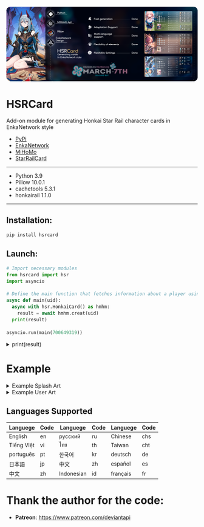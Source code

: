 <p align="center">
 <img src="https://raw.githubusercontent.com/DEViantUA/HSRCard/main/Documentation/Banner.png" alt="Banner"/>
</p>

# HSRCard
Add-on module for generating Honkai Star Rail character cards in EnkaNetwork style

* [PyPi](https://pypi.org/project/hsrcard/)
* [EnkaNetwork](https://enka.network/)
* [MiHoMo](https://discord.gg/SXwqeEqeEY)
* [StarRailCard](https://github.com/DEViantUA/StarRailCard)

---
* Python 3.9 
* Pillow 10.0.1 
* cachetools 5.3.1
* honkairail 1.1.0
---

## Installation:
```
pip install hsrcard
```

## Launch:
```py
# Import necessary modules
from hsrcard import hsr
import asyncio

# Define the main function that fetches information about a player using a specified UID
async def main(uid):
  async with hsr.HonkaiCard() as hmhm:
    result = await hmhm.creat(uid)
  print(result)

asyncio.run(main(700649319))
```

<details>
<summary>print(result)</summary>

  * Output explanation:
  * settings:
   * uid=800293940 - UID (unique identifier) of the player is 800293940.
   * lang='en' - the game language is set to English.
   * hide=False - player profile information is not hidden.
   * save=True - information saving setting is enabled.
   * background=None - no background image.
  ---
  * player:
  * uid='700649319' - player's UID is 700649319.
  * nickname='Korzzex' - player's nickname is "Korzzex".
  * level=69 - player's level is 69.
  * avatar - information about the player's avatar:
  * id='201212' - avatar identifier.
  * name='Jingliu' - avatar name is "Jingliu".
  * icon - URL of the avatar image.
  * signature="----".
  * friend_count=39 - the player has 39 friends.
  * world_level=6 - player's world level is 6.
  ---
  * card (list of player's character cards):
  * Card(id='1212', name='Jingliu', rarity=5, card=<PIL.Image.Image ...): Information about the "Jingliu" character card:
  * id='1212' - card identifier.
  * name='Jingliu' - character name.
  * rarity=5 - card rarity is 5.
  * card - card image.
  * (similar entries for other character cards).
  ---
  * name - list of character names separated by commas: "Jingliu, Silver Wolf, Seele, Luocha".
  ---
  * id - list of character card identifiers separated by commas: "1212, 1006, 1102, 1203".
</details>


# Example
<details>
<summary>Example Splash Art</summary>
  
[![Adaptation][1]][1]
  
[1]: https://raw.githubusercontent.com/DEViantUA/HSRCard/main/Documentation/splash.png
  
</details>

<details>
<summary>Example User Art</summary>
  
[![Adaptation][2]][2]

[2]: https://raw.githubusercontent.com/DEViantUA/HSRCard/main/Documentation/adapt.png

</details>


## Languages Supported
| Languege    |  Code   | Languege    |  Code   | Languege    |  Code   |
|-------------|---------|-------------|---------|-------------|---------|
|  English    |     en  |  русский    |     ru  |  Chinese    |    chs  |
|  Tiếng Việt |     vi  |  ไทย        |     th  | Taiwan     |    cht  |
|  português  |     pt  | 한국어      |     kr  | deutsch    |     de  |
|  日本語      |     jp  | 中文        |     zh  | español    |     es  |
|  中文        |     zh  | Indonesian |     id  | français   |     fr  |


# Thank the author for the code: 
* **Patreon**: https://www.patreon.com/deviantapi

